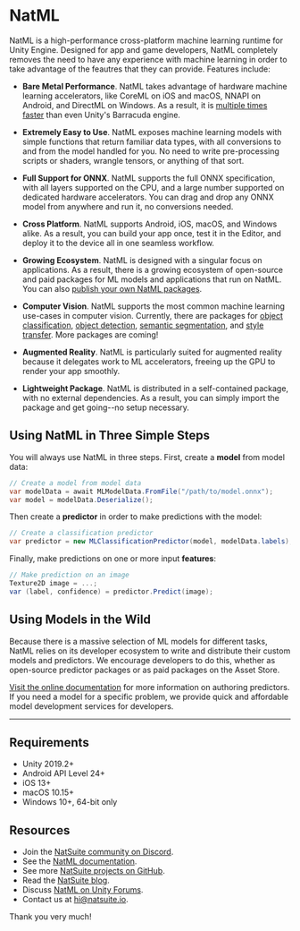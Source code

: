 # NatML
NatML is a high-performance cross-platform machine learning runtime for Unity Engine. Designed for app and game developers, NatML completely removes the need to have any experience with machine learning in order to take advantage of the feautres that they can provide. Features include:

- **Bare Metal Performance**. NatML takes advantage of hardware machine learning accelerators, like CoreML on iOS and macOS, NNAPI on Android, and DirectML on Windows. As a result, it is [multiple times faster](https://github.com/natsuite/ML-Bench) than even Unity's Barracuda engine.

- **Extremely Easy to Use**. NatML exposes machine learning models with simple functions that return familiar data types, with all conversions to and from the model handled for you. No need to write pre-processing scripts or shaders, wrangle tensors, or anything of that sort.

- **Full Support for ONNX**. NatML supports the full ONNX specification, with all layers supported on the CPU, and a large number supported on dedicated hardware accelerators. You can drag and drop any ONNX model from anywhere and run it, no conversions needed.

- **Cross Platform**. NatML supports Android, iOS, macOS, and Windows alike. As a result, you can build your app once, test it in the Editor, and deploy it to the device all in one seamless workflow.

- **Growing Ecosystem**. NatML is designed with a singular focus on applications. As a result, there is a growing ecosystem of open-source and paid packages for ML models and applications that run on NatML. You can also [publish your own NatML packages](https://docs.natsuite.io/natml/advanced/authoring).

- **Computer Vision**. NatML supports the most common machine learning use-cases in computer vision. Currently, there are packages for [object classification](https://github.com/natsuite/ML-Classifier), [object detection](https://github.com/natsuite/ML-Detector), [semantic segmentation](https://github.com/natsuite/ML-Segmenter), and [style transfer](https://github.com/natsuite/ML-Style). More packages are coming!

- **Augmented Reality**. NatML is particularly suited for augmented reality because it delegates work to ML accelerators, freeing up the GPU to render your app smoothly.

- **Lightweight Package**. NatML is distributed in a self-contained package, with no external dependencies. As a result, you can simply import the package and get going--no setup necessary.

## Using NatML in Three Simple Steps
You will always use NatML in three steps. First, create a **model** from model data:
```csharp
// Create a model from model data
var modelData = await MLModelData.FromFile("/path/to/model.onnx");
var model = modelData.Deserialize();
```

Then create a **predictor** in order to make predictions with the model:
```csharp
// Create a classification predictor
var predictor = new MLClassificationPredictor(model, modelData.labels);
```

Finally, make predictions on one or more input **features**:
```csharp
// Make prediction on an image
Texture2D image = ...;
var (label, confidence) = predictor.Predict(image);
```

## Using Models in the Wild
Because there is a massive selection of ML models for different tasks, NatML relies on its developer ecosystem to write and distribute their custom models and predictors. We encourage developers to do this, whether as open-source predictor packages or as paid packages on the Asset Store.

[Visit the online documentation](https://docs.natsuite.io/natml/advanced/authoring) for more information on authoring predictors. If you need a model for a specific problem, we provide quick and affordable model development services for developers.

___

## Requirements
- Unity 2019.2+
- Android API Level 24+
- iOS 13+
- macOS 10.15+
- Windows 10+, 64-bit only

## Resources
- Join the [NatSuite community on Discord](https://discord.gg/y5vwgXkz2f).
- See the [NatML documentation](https://docs.natsuite.io/natml).
- See more [NatSuite projects on GitHub](https://github.com/natsuite).
- Read the [NatSuite blog](https://blog.natsuite.io/).
- Discuss [NatML on Unity Forums](https://forum.unity.com/threads/open-beta-natml-machine-learning-runtime.1109339/).
- Contact us at [hi@natsuite.io](mailto:hi@natsuite.io).

Thank you very much!